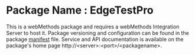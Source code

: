 # Package Name : EdgeTestPro
This is a webMethods package and requires a webMethods Integration Server to host it. Package versioning and configuration can be found in the package [manifest](./EdgeTestPro/manifest.v3) file. Service and API documentation is available on the package's home page http://&lt;server&gt;:&lt;port&gt;/&lt;packagename>.